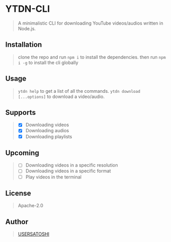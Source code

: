 # YTDN-CLI

> A minimalistic CLI for downloading YouTube videos/audios written in Node.js.

## Installation

> clone the repo and run `npm i` to install the dependencies. then run `npm i -g` to install the cli globally

## Usage

> `ytdn help` to get a list of all the commands.
> `ytdn download [...options]` to download a video/audio.

## Supports

> - [x] Downloading videos
> - [x] Downloading audios
> - [x] Downloading playlists

## Upcoming

> - [ ] Downloading videos in a specific resolution
> - [ ] Downloading videos in a specific format
> - [ ] Play videos in the terminal

## License

> Apache-2.0

## Author

> [USERSATOSHI](https://github.com/usersatoshi)
>
